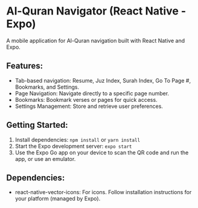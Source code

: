 # Al-Quran Navigator (React Native - Expo)

A mobile application for Al-Quran navigation built with React Native and Expo.

## Features:

- Tab-based navigation: Resume, Juz Index, Surah Index, Go To Page #, Bookmarks, and Settings.
- Page Navigation: Navigate directly to a specific page number.
- Bookmarks: Bookmark verses or pages for quick access.
- Settings Management: Store and retrieve user preferences.

## Getting Started:

1.  Install dependencies: `npm install` or `yarn install`
2.  Start the Expo development server: `expo start`
3.  Use the Expo Go app on your device to scan the QR code and run the app, or use an emulator.

## Dependencies:

-   react-native-vector-icons: For icons.  Follow installation instructions for your platform (managed by Expo).


